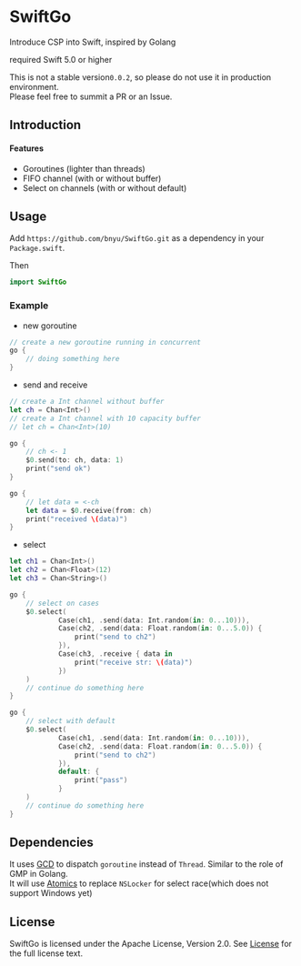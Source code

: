 # SwiftGo

Introduce CSP into Swift, inspired by Golang

required Swift 5.0 or higher

This is not a stable version<code>0.0.2</code>, so please do not use it in production environment.  
Please feel free to summit a PR or an Issue.

## Introduction
#### Features
- Goroutines (lighter than threads)
- FIFO channel (with or without buffer)
- Select on channels (with or without default)

## Usage

Add `https://github.com/bnyu/SwiftGo.git` as a dependency in your `Package.swift`.

Then
```swift
import SwiftGo
```

### Example

- new goroutine
```swift
// create a new goroutine running in concurrent
go {
    // doing something here
}
```

- send and receive
```swift
// create a Int channel without buffer
let ch = Chan<Int>()
// create a Int channel with 10 capacity buffer
// let ch = Chan<Int>(10)

go {
    // ch <- 1
    $0.send(to: ch, data: 1)
    print("send ok")
}

go {
    // let data = <-ch
    let data = $0.receive(from: ch)
    print("received \(data)")
}
```

- select
```swift
let ch1 = Chan<Int>()
let ch2 = Chan<Float>(12)
let ch3 = Chan<String>()

go {
    // select on cases
    $0.select(
            Case(ch1, .send(data: Int.random(in: 0...10))),
            Case(ch2, .send(data: Float.random(in: 0...5.0)) {
                print("send to ch2")
            }),
            Case(ch3, .receive { data in
                print("receive str: \(data)")
            })
    )
    // continue do something here
}

go {
    // select with default
    $0.select(
            Case(ch1, .send(data: Int.random(in: 0...10))),
            Case(ch2, .send(data: Float.random(in: 0...5.0)) {
                print("send to ch2")
            }),
            default: {
                print("pass")
            }
    )
    // continue do something here
}
```

## Dependencies
It uses [GCD](https://github.com/apple/swift-corelibs-libdispatch) to dispatch `goroutine` instead of `Thread`.
Similar to the role of GMP in Golang.  
It will use [Atomics](https://github.com/apple/swift-atomics) to replace `NSLocker` for select race(which does not support Windows yet)

## License
SwiftGo is licensed under the Apache License, Version 2.0. See [License](LICENSE) for the full license text.

